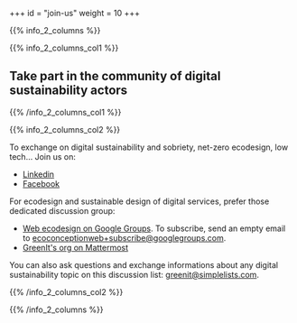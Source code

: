 +++
id = "join-us"
weight = 10
+++

{{% info_2_columns %}}

{{% info_2_columns_col1 %}}

## Take part in the community of digital sustainability actors

{{% /info_2_columns_col1 %}}

{{% info_2_columns_col2 %}}

To exchange on digital sustainability and sobriety, net-zero ecodesign, low tech... Join us on:

- [Linkedin](https://www.linkedin.com/groups/1912076/)
- [Facebook](https://www.facebook.com/greenitfr)

For ecodesign and sustainable design of digital services, prefer those dedicated discussion group:
- [Web ecodesign on Google Groups](https://groups.google.com/forum/#%21forum/ecoconceptionweb). To subscribe, send an empty email to ecoconceptionweb+subscribe@googlegroups.com.
- [GreenIt's org on Mattermost](https://chat.greenit.eco/)

You can also ask questions and exchange informations about any digital sustainability topic on this discussion list: greenit@simplelists.com.

{{% /info_2_columns_col2 %}}

{{% /info_2_columns %}}
